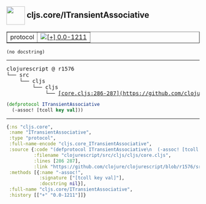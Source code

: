 ## <img width="48px" valign="middle" src="http://i.imgur.com/Hi20huC.png"> cljs.core/ITransientAssociative

 <table border="1">
<tr>
<td>protocol</td>
<td><a href="https://github.com/cljsinfo/api-refs/tree/0.0-1211"><img valign="middle" alt="[+] 0.0-1211" src="https://img.shields.io/badge/+-0.0--1211-lightgrey.svg"></a> </td>
</tr>
</table>

 <samp>
</samp>

```
(no docstring)
```

---

 <pre>
clojurescript @ r1576
└── src
    └── cljs
        └── cljs
            └── <ins>[core.cljs:286-287](https://github.com/clojure/clojurescript/blob/r1576/src/cljs/cljs/core.cljs#L286-L287)</ins>
</pre>

```clj
(defprotocol ITransientAssociative
  (-assoc! [tcoll key val]))
```


---

```clj
{:ns "cljs.core",
 :name "ITransientAssociative",
 :type "protocol",
 :full-name-encode "cljs.core_ITransientAssociative",
 :source {:code "(defprotocol ITransientAssociative\n  (-assoc! [tcoll key val]))",
          :filename "clojurescript/src/cljs/cljs/core.cljs",
          :lines [286 287],
          :link "https://github.com/clojure/clojurescript/blob/r1576/src/cljs/cljs/core.cljs#L286-L287"},
 :methods [{:name "-assoc!",
            :signature ["[tcoll key val]"],
            :docstring nil}],
 :full-name "cljs.core/ITransientAssociative",
 :history [["+" "0.0-1211"]]}

```
